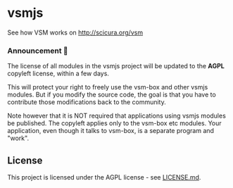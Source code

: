 # vsmjs

See how VSM works on http://scicura.org/vsm

### Announcement :mega:

The license of all modules in the vsmjs project will be updated to the **AGPL** copyleft license, within a few days.

This will protect your right to freely use the vsm-box and other vsmjs modules. But if you modify the source code, the goal is that you have to contribute those modifications back to the community.

Note however that it is NOT required that applications using vsmjs modules be published. The copyleft applies only to the vsm-box etc modules. Your application, even though it talks to vsm-box, is a separate program and "work".

## License

This project is licensed under the AGPL license - see [LICENSE.md](LICENSE.md).
